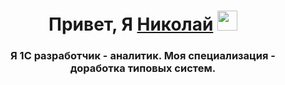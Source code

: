 
<h1 align="center">Привет, Я <a href="https://1contabile.wordpress.com/" target="_blank">Николай</a> 
<img src="https://github.com/blackcater/blackcater/raw/main/images/Hi.gif" height="32"/></h1>
<h3 align="center">Я 1С разработчик - аналитик. Моя специализация - доработка типовых систем.</h3>
<!--
### Hi there 👋
**GoncharovNN/GoncharovNN** is a ✨ _special_ ✨ repository because its `README.md` (this file) appears on your GitHub profile.

Here are some ideas to get you started:

🔭 I’m currently working on ERP
🌱 I’m currently learning procurement, provision, waterhouse
- 👯 I’m looking to collaborate on ...
- 🤔 I’m looking for help with ...
- 💬 Ask me about ...
- 📫 How to reach me: ...
- 😄 Pronouns: ...
- ⚡ Fun fact: ...
-->
